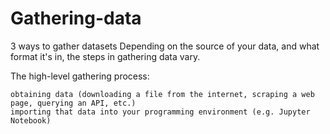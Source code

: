 # Gathering-data
3 ways to gather datasets 
Depending on the source of your data, and what format it's in, the steps in gathering data vary.

The high-level gathering process:

    obtaining data (downloading a file from the internet, scraping a web page, querying an API, etc.)
    importing that data into your programming environment (e.g. Jupyter Notebook)

